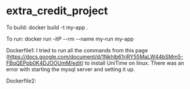 # extra_credit_project

To build:
  docker build -t my-app .
  
To run:
  docker run -itP --rm --name my-run my-app

Dockerfile1:
  I tried to run all the commands from this page (https://docs.google.com/document/d/1Nkhlb61rjRY55MaLW44bSMm5-FBqQEPpb0K4DJOOUmM/edit) to install UniTime on linux. There was an error with starting the mysql server and setting it up.
  
  
Dockerfile2:
  
